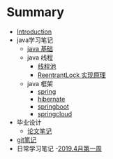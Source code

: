 # Summary

* [Introduction](README.md)
* java学习笔记
   - [java 基础](java/java基础/java基础.md)
   - java 线程
      + [线程池](java/java线程/java多线程.md)
      + [ReentrantLock 实现原理](java/java线程/ReentrantLock.md)
   - java 框架
      + [spring](java/java框架/spring.md)
      + [hibernate](java/java框架/hibernate.md)
      + [springboot](java/java框架/springboot.md)
      + [springcloud](java/java框架/springcloud.md)
* 毕业设计
   - [论文笔记](graduation/论文.md)
* [git笔记](git/git.md)
* 日常学习笔记
   -[2019.4月第一周](dayLife/2019-4-[1-7].md) 
